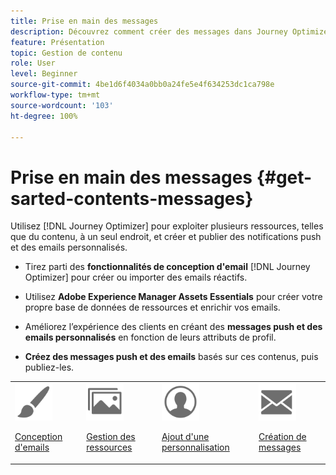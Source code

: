 ```yaml
---
title: Prise en main des messages
description: Découvrez comment créer des messages dans Journey Optimizer
feature: Présentation
topic: Gestion de contenu
role: User
level: Beginner
source-git-commit: 4be1d6f4034a0bb0a24fe5e4f634253dc1ca798e
workflow-type: tm+mt
source-wordcount: '103'
ht-degree: 100%

---
```


# Prise en main des messages {#get-sarted-contents-messages}

Utilisez [!DNL Journey Optimizer] pour exploiter plusieurs ressources, telles que du contenu, à un seul endroit, et créer et publier des notifications push et des emails personnalisés.

* Tirez parti des **fonctionnalités de conception d&#39;email** [!DNL Journey Optimizer] pour créer ou importer des emails réactifs.

* Utilisez **Adobe Experience Manager Assets Essentials** pour créer votre propre base de données de ressources et enrichir vos emails.

* Améliorez l’expérience des clients en créant des **messages push et des emails personnalisés** en fonction de leurs attributs de profil.

* **Créez des messages push et des emails** basés sur ces contenus, puis publiez-les.

<table>
<tr>
<td><img src="assets/do-not-localize/icon_design.svg" width="60px"><p><a href="design-emails.md">Conception d'emails</a></p></td>
<td><img src="assets/do-not-localize/icon_assets.svg" width="60px"><p><a href="assets-essentials.md">Gestion des ressources</a></p></td>
<td><img src="assets/do-not-localize/icon_personalization.svg" width="60px"><p><a href="personalization/personalize.md">Ajout d'une personnalisation</a></p></td>
<td><img src="assets/do-not-localize/icon_messages.svg" width="60px"><p><a href="create-message.md">Création de messages</a></p></td></tr>
</table>
